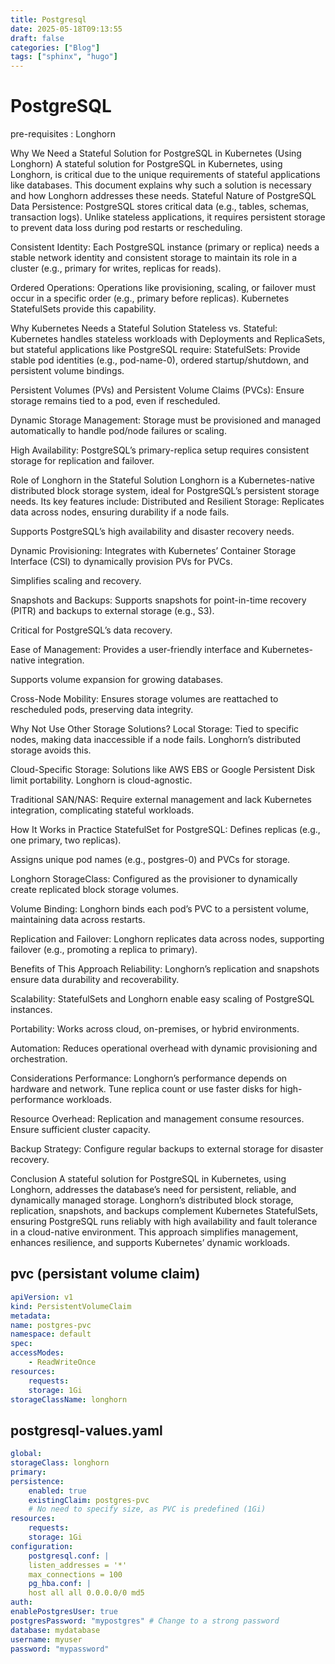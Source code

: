 ```yaml
---
title: Postgresql
date: 2025-05-18T09:13:55
draft: false
categories: ["Blog"]
tags: ["sphinx", "hugo"]
---
```

# PostgreSQL

pre-requisites : Longhorn

<a id="stateful-postgresql-kubernetes-longhorn"></a>

Why We Need a Stateful Solution for PostgreSQL in Kubernetes (Using Longhorn)
A stateful solution for PostgreSQL in Kubernetes, using Longhorn, is critical due to the unique requirements of stateful applications like databases. This document explains why such a solution is necessary and how Longhorn addresses these needs.
Stateful Nature of PostgreSQL
Data Persistence:
PostgreSQL stores critical data (e.g., tables, schemas, transaction logs). Unlike stateless applications, it requires persistent storage to prevent data loss during pod restarts or rescheduling.

Consistent Identity:
Each PostgreSQL instance (primary or replica) needs a stable network identity and consistent storage to maintain its role in a cluster (e.g., primary for writes, replicas for reads).

Ordered Operations:
Operations like provisioning, scaling, or failover must occur in a specific order (e.g., primary before replicas). Kubernetes StatefulSets provide this capability.

Why Kubernetes Needs a Stateful Solution
Stateless vs. Stateful:
Kubernetes handles stateless workloads with Deployments and ReplicaSets, but stateful applications like PostgreSQL require:
StatefulSets: Provide stable pod identities (e.g., pod-name-0), ordered startup/shutdown, and persistent volume bindings.

Persistent Volumes (PVs) and Persistent Volume Claims (PVCs): Ensure storage remains tied to a pod, even if rescheduled.

Dynamic Storage Management:
Storage must be provisioned and managed automatically to handle pod/node failures or scaling.

High Availability:
PostgreSQL’s primary-replica setup requires consistent storage for replication and failover.

Role of Longhorn in the Stateful Solution
Longhorn is a Kubernetes-native distributed block storage system, ideal for PostgreSQL’s persistent storage needs. Its key features include:
Distributed and Resilient Storage:
Replicates data across nodes, ensuring durability if a node fails.

Supports PostgreSQL’s high availability and disaster recovery needs.

Dynamic Provisioning:
Integrates with Kubernetes’ Container Storage Interface (CSI) to dynamically provision PVs for PVCs.

Simplifies scaling and recovery.

Snapshots and Backups:
Supports snapshots for point-in-time recovery (PITR) and backups to external storage (e.g., S3).

Critical for PostgreSQL’s data recovery.

Ease of Management:
Provides a user-friendly interface and Kubernetes-native integration.

Supports volume expansion for growing databases.

Cross-Node Mobility:
Ensures storage volumes are reattached to rescheduled pods, preserving data integrity.

Why Not Use Other Storage Solutions?
Local Storage:
Tied to specific nodes, making data inaccessible if a node fails. Longhorn’s distributed storage avoids this.

Cloud-Specific Storage:
Solutions like AWS EBS or Google Persistent Disk limit portability. Longhorn is cloud-agnostic.

Traditional SAN/NAS:
Require external management and lack Kubernetes integration, complicating stateful workloads.

How It Works in Practice
StatefulSet for PostgreSQL:
Defines replicas (e.g., one primary, two replicas).

Assigns unique pod names (e.g., postgres-0) and PVCs for storage.

Longhorn StorageClass:
Configured as the provisioner to dynamically create replicated block storage volumes.

Volume Binding:
Longhorn binds each pod’s PVC to a persistent volume, maintaining data across restarts.

Replication and Failover:
Longhorn replicates data across nodes, supporting failover (e.g., promoting a replica to primary).

Benefits of This Approach
Reliability: Longhorn’s replication and snapshots ensure data durability and recoverability.

Scalability: StatefulSets and Longhorn enable easy scaling of PostgreSQL instances.

Portability: Works across cloud, on-premises, or hybrid environments.

Automation: Reduces operational overhead with dynamic provisioning and orchestration.

Considerations
Performance:
Longhorn’s performance depends on hardware and network. Tune replica count or use faster disks for high-performance workloads.

Resource Overhead:
Replication and management consume resources. Ensure sufficient cluster capacity.

Backup Strategy:
Configure regular backups to external storage for disaster recovery.

Conclusion
A stateful solution for PostgreSQL in Kubernetes, using Longhorn, addresses the database’s need for persistent, reliable, and dynamically managed storage. Longhorn’s distributed block storage, replication, snapshots, and backups complement Kubernetes StatefulSets, ensuring PostgreSQL runs reliably with high availability and fault tolerance in a cloud-native environment. This approach simplifies management, enhances resilience, and supports Kubernetes’ dynamic workloads.

## pvc (persistant volume claim)

```yaml
apiVersion: v1
kind: PersistentVolumeClaim
metadata:
name: postgres-pvc
namespace: default
spec:
accessModes:
    - ReadWriteOnce
resources:
    requests:
    storage: 1Gi
storageClassName: longhorn
```

## postgresql-values.yaml

```yaml
global:
storageClass: longhorn
primary:
persistence:
    enabled: true
    existingClaim: postgres-pvc
    # No need to specify size, as PVC is predefined (1Gi)
resources:
    requests:
    storage: 1Gi
configuration:
    postgresql.conf: |
    listen_addresses = '*'
    max_connections = 100
    pg_hba.conf: |
    host all all 0.0.0.0/0 md5
auth:
enablePostgresUser: true
postgresPassword: "mypostgres" # Change to a strong password
database: mydatabase
username: myuser
password: "mypassword"
```
